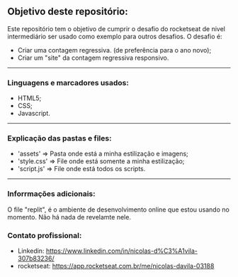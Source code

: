 ## Objetivo deste repositório:

Este repositório tem o objetivo de cumprir o desafio do rocketseat de nivel intermediário 
ser usado como exemplo para outros desafios. O desafio é:

   * Criar uma contagem regressiva. (de preferência para o ano novo);
   * Criar um "site" da contagem regressiva responsivo.
<hr>

### Linguagens e marcadores usados:

  * HTML5;
  * CSS;
  * Javascript.
<hr>

### Explicação das pastas e files:

  * 'assets' => Pasta onde está a minha estilização e imagens;
  * 'style.css' => File onde está somente a minha estilização;
  * 'script.js' => File onde está todos os scripts.
<hr>

### Inforrmações adicionais:

  O file "replit", é o ambiente de desenvolvimento online que estou usando no momento. Não há nada de revelamte nele.

### Contato profissional:


  * Linkedin: https://www.linkedin.com/in/nicolas-d%C3%A1vila-307b83236/
  * rocketseat: https://app.rocketseat.com.br/me/nicolas-davila-03188
